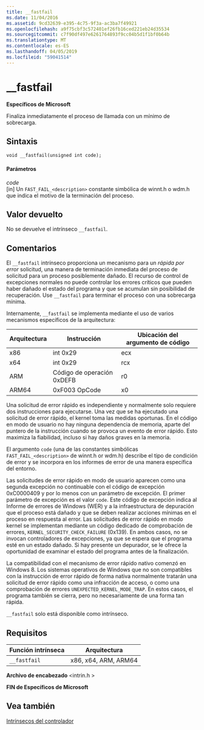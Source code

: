 ```yaml
---
title: __fastfail
ms.date: 11/04/2016
ms.assetid: 9cd32639-e395-4c75-9f3a-ac3ba7f49921
ms.openlocfilehash: a9f75cbf3c572401ef26fb16ced221eb24d35534
ms.sourcegitcommit: c7f90df497e6261764893f9cc04b5d1f1bf0b64b
ms.translationtype: MT
ms.contentlocale: es-ES
ms.lasthandoff: 04/05/2019
ms.locfileid: "59041514"
---
```

# <a name="fastfail"></a>__fastfail

**Específicos de Microsoft**

Finaliza inmediatamente el proceso de llamada con un mínimo de sobrecarga.

## <a name="syntax"></a>Sintaxis

```
void __fastfail(unsigned int code);
```

#### <a name="parameters"></a>Parámetros

*code*<br/>
[in] Un `FAST_FAIL_<description>` constante simbólica de winnt.h o wdm.h que indica el motivo de la terminación del proceso.

## <a name="return-value"></a>Valor devuelto

No se devuelve el intrínseco `__fastfail`.

## <a name="remarks"></a>Comentarios

El `__fastfail` intrínseco proporciona un mecanismo para un *rápida por error* solicitud, una manera de terminación inmediata del proceso de solicitud para un proceso posiblemente dañado. El recurso de control de excepciones normales no puede controlar los errores críticos que pueden haber dañado el estado del programa y que se acumulan sin posibilidad de recuperación. Use `__fastfail` para terminar el proceso con una sobrecarga mínima.

Internamente, `__fastfail` se implementa mediante el uso de varios mecanismos específicos de la arquitectura:

|Arquitectura|Instrucción|Ubicación del argumento de código|
|------------------|-----------------|-------------------------------|
|x86|int 0x29|ecx|
|x64|int 0x29|rcx|
|ARM|Código de operación 0xDEFB|r0|
|ARM64|0xF003 OpCode|x0|

Una solicitud de error rápido es independiente y normalmente solo requiere dos instrucciones para ejecutarse. Una vez que se ha ejecutado una solicitud de error rápido, el kernel toma las medidas oportunas. En el código en modo de usuario no hay ninguna dependencia de memoria, aparte del puntero de la instrucción cuando se provoca un evento de error rápido. Esto maximiza la fiabilidad, incluso si hay daños graves en la memoria.

El argumento `code` (una de las constantes simbólicas `FAST_FAIL_<description>` de winnt.h or wdm.h) describe el tipo de condición de error y se incorpora en los informes de error de una manera específica del entorno.

Las solicitudes de error rápido en modo de usuario aparecen como una segunda excepción no continuable con el código de excepción 0xC0000409 y por lo menos con un parámetro de excepción. El primer parámetro de excepción es el valor `code`. Este código de excepción indica al Informe de errores de Windows (WER) y a la infraestructura de depuración que el proceso está dañado y que se deben realizar acciones mínimas en el proceso en respuesta al error. Las solicitudes de error rápido en modo kernel se implementan mediante un código dedicado de comprobación de errores, `KERNEL_SECURITY_CHECK_FAILURE` (0x139). En ambos casos, no se invocan controladores de excepciones, ya que se espera que el programa esté en un estado dañado. Si hay presente un depurador, se le ofrece la oportunidad de examinar el estado del programa antes de la finalización.

La compatibilidad con el mecanismo de error rápido nativo comenzó en Windows 8. Los sistemas operativos de Windows que no son compatibles con la instrucción de error rápido de forma nativa normalmente tratarán una solicitud de error rápido como una infracción de acceso, o como una comprobación de errores `UNEXPECTED_KERNEL_MODE_TRAP`. En estos casos, el programa también se cierra, pero no necesariamente de una forma tan rápida.

`__fastfail` solo está disponible como intrínseco.

## <a name="requirements"></a>Requisitos

|Función intrínseca|Arquitectura|
|---------------|------------------|
|`__fastfail`|x86, x64, ARM, ARM64|

**Archivo de encabezado** \<intrin.h >

**FIN de Específicos de Microsoft**

## <a name="see-also"></a>Vea también

[Intrínsecos del controlador](../intrinsics/compiler-intrinsics.md)
